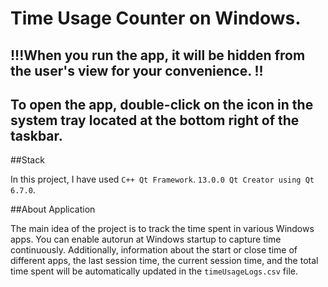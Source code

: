 # Time Usage Counter on Windows.

## !!!When you run the app, it will be hidden from the user's view for your convenience. !!
## To open the app, double-click on the icon in the system tray located at the bottom right of the taskbar.

##Stack

In this project, I have used ```C++ Qt Framework```. ```13.0.0 Qt Creator using Qt 6.7.0```.

##About Application

The main idea of the project is to track the time spent in various Windows apps. 
You can enable autorun at Windows startup to capture time continuously. 
Additionally, information about the start or close time of different apps, the last session time, the current session time, 
and the total time spent will be automatically updated in the ```timeUsageLogs.csv``` file.
